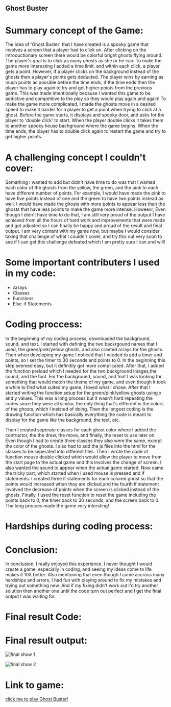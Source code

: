 ##  Ghost Buster

# Summary concept of the Game:

The idea of 'Ghost Buster' that I have created is a spooky game that involves a screen that a player had to click on. After clicking on the introductionary screen
there would be colorful bright ghosts flying around. The player's goal is to click as many ghosts as she or he can. To make the game more interesting I added a 
time limit, and within each click, a player gets a point. However, if a player clicks on the background instead of the ghosts then a player's points gets 
deducted. The player wins by earning as much points as possible before the time ends, if the time ends then the player has to play again to try and get higher 
points from the previous game. This was made intentionally because I wanted this game to be addictive and competitive to the play so they would play again and 
again! To make the game more complicated, I made the ghosts move in a desired speed to make it harder for a player to get a point when trying to click at a ghost.
Before the game starts, it displays and spooky door, and asks for the player to 'double click' to start. When the player double clicks it takes them to another 
spooky house bachground where the game begins. When the time ends, the player has to double click again to restart the game and try to get higher points.

# A challenging concept I couldn't cover:

Something I wanted to add but didn't have time to do was that I wanted each color of the ghosts from the yellow, the green, and the pink to each have different 
number of points. For example, I would have made the pink to have five points instead of one and the green to have two points instead as well. I would have made
the ghosts with more points to appear less than the ghosts that have less points to make the game more intense. Howeevr, Even though I didn't have time to do 
that, I am still very proud of the output I have achieved from all the hours of hard work and improvements that were made and got adjusted so I can finally be 
happy and proud of the result and final output. I am very content with my game now, but maybe I would consider taking that challenge of what I couldn'r cover,
and try this out very soon to see if I can get this challenge defeated which I am pretty sure I can and will!

# Some important contributers I used in my code:

- Arrays
- Classes
- Functions
- Else-if Statements

# Coding proccess:

In the beginning of my coding process, downloaded the background, sound, and text. I started with defining the two backrgound names that I used, the 
green/pink/yellow ghosts, and also craeted arrays for the ghosts. Then when developing my game I noticed that I needed to add a timer and points, so I 
set the timer to 30 seconds and  points to 0. In the beginning this step seemed easy, but it definitily got more complicated. After that, I added the 
function preload which I needed for the two background images,the sound, and the font. For the background, sound, and font I was looking for something 
that would match the theme of my game, and even though it took a while to find what suited my game, I loved what I chose. After that I started writing 
the function setup for the green/pink/yellow ghosts using x and y values. This was a long process but it wasn't hard repeating the codes since they were 
all similar, the only thing that's different is the colors of the ghosts, which I insisted of doing. Then the longest coding is the drawing function 
which has basically everything the code is meant to display for the game like the background, the text, etc. 

Then I created seperate classes for each ghost color where I added the contructor, the the draw, the move, and finally, the reset to use later on. 
Even though I had to create three classes they also were the same, except the color of the ghosts. I also had to add the js files into the html for 
the classes to be seperated into different files. Then I wrote the code of function mouse double clicked which would allow the player to move from 
the start page to the actual game and this involves the change of screen. I also wanted the sound to appear when the actual game started. Now came 
the tricky part, which started when I used mouse is pressed and if statements. I created three if statements for each colored ghost so that the points 
would increased when they are clicked,and the fourth if statement involved the decrease of points when the screen is clicked instead of the ghosts. 
Finally, I used the reset function to  reset the game including the points back to 0, the timer back to 30 seconds, and the screen back to 0. The long 
procces made the game very intersting!

# Hardships during coding process:




























# Conclusion:

In conclusion, I really enjoyed this experience. I never thought I would create a game, especially in coding, and seeing my ideas come to life makes it 10X 
better. Also mentioning that even though I came accross many hardships and errors, I had fun with playing around to fix my mistakes and trying out something 
new. And if my fixing didn't work out I'd try another solution then another one until the code turn out perfect and I get the final output I was waiting for.


# Final result Code:


# Final result output:

![final show 1](https://github.com/shamsasaeed/ssa8778/blob/main/stars.png)

![final show 2](https://github.com/shamsasaeed/ssa8778/blob/main/stars.png)




# Link to game:

[click me to play Ghost Buster!](https://editor.p5js.org/shamsasaeed/sketches/K_1UqYEQS)


